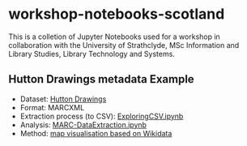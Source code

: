 # workshop-notebooks-scotland

This is a colletion of Jupyter Notebooks used for a workshop in collaboration with the University of Strathclyde, MSc Information and Library Studies, Library Technology and Systems.

## Hutton Drawings metadata Example

- Dataset: [Hutton Drawings](https://data.nls.uk/data/metadata-collections/hutton-drawings/)
- Format: MARCXML
- Extraction process (to CSV): [ExploringCSV.ipynb](https://nbviewer.org/github/hibernator11/workshop-notebooks-scotland/blob/main/notebooks/ExploringCSV.ipynb)
- Analysis: [MARC-DataExtraction.ipynb](https://nbviewer.org/github/hibernator11/workshop-notebooks-scotland/blob/main/notebooks/MARC-DataExtraction.ipynb)
- Method: [map visualisation based on Wikidata](https://w.wiki/9Fde)
